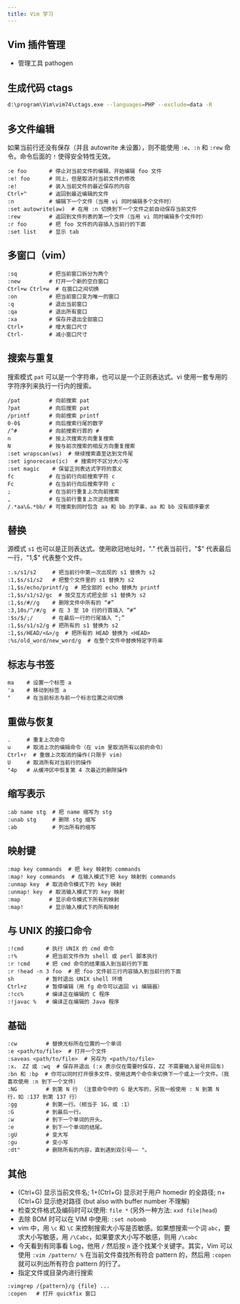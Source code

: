```yaml
---
title: Vim 学习
---
```


## Vim 插件管理

- 管理工具 pathogen

## 生成代码 ctags

```sh
d:\program\Vim\vim74\ctags.exe --languages=PHP --exclude=data -R
```

## 多文件编辑

如果当前行还没有保存（并且 autowrite 未设置），则不能使用 `:e`、`:n` 和 `:rew` 命令。命令后面的 `!` 使得安全特性无效。

```vim
:e foo       # 停止对当前文件的编辑，开始编辑 foo 文件
:e! foo      # 同上，但是取消对当前文件的修改
:e!          # 装入当前文件的最近保存的内容
Ctrl+^       # 返回到最近编辑的文件
:n           # 编辑下一个文件（当用 vi 同时编辑多个文件时）
:set autowrite(aw)  # 在用 :n 切换到下一个文件之前自动保存当前文件
:rew         # 返回到文件列表的第一个文件（当用 vi 同时编辑多个文件时）
:r foo       # 把 foo 文件的内容插入当前行的下面
:set list    # 显示 tab
```

## 多窗口（vim）

```vim
:sq          # 把当前窗口拆分为两个
:new         # 打开一个新的空白窗口
Ctrl+w Ctrl+w  # 在窗口之间切换
:on          # 把当前窗口变为唯一的窗口
:q           # 退出当前窗口
:qa          # 退出所有窗口
:xa          # 保存并退出全部窗口
Ctrl+        # 增大窗口尺寸
Ctrl-        # 减小窗口尺寸
```

## 搜索与重复

搜索模式 `pat` 可以是一个字符串，也可以是一个正则表达式。vi 使用一套专用的字符序列来执行一行内的搜索。

```vim
/pat         # 向前搜索 pat
?pat         # 向后搜索 pat
/printf      # 向前搜索 printf
0-0$         # 向后搜索行尾的数字
/^#          # 向前搜索行首的 #
n            # 按上次搜索方向重复搜索
N            # 按与前次搜索的相反方向重复搜索
:set wrapscan(ws)  # 继续搜索直至达到文件尾
:set ignorecase(ic)  # 搜索时不区分大小写
:set magic    # 保留正则表达式字符的意义
fc           # 在当前行向前搜索字符 c
Fc           # 在当前行向后搜索字符 c
;            # 在当前行重复上次向前搜索
,            # 在当前行重复上次逆向搜索
/.*aa\&.*bb/ # 可搜索到同时包含 aa 和 bb 的字串，aa 和 bb 没有顺序要求
```

## 替换

源模式 `s1` 也可以是正则表达式。使用欧冠地址时，"." 代表当前行，"$" 代表最后一行，"1,$" 代表整个文件。

```vim
:.s/s1/s2     # 把当前行中第一次出现的 s1 替换为 s2
:1,$s/s1/s2   # 把整个文件里的 s1 替换为 s2
:1,$s/echo/printf/g  # 把全部的 echo 替换为 printf
:1,$s/s1/s2/gc  # 按交互方式把全部 s1 替换为 s2
:1,$s/#//g    # 删除文件中所有的 “#”
:3,10s/^/#/g  # 在 3 至 10 行的行首插入 “#”
:$s/$/;/      # 在最后一行的行尾插入 “;”
:1,$s/s1/s2/g # 把所有的 s1 替换为 s2
:1,$s/HEAD/<&>/g  # 把所有的 HEAD 替换为 <HEAD>
:%s/old_word/new_word/g  # 在整个文件中替换特定字符串
```

## 标志与书签

```vim
ma    # 设置一个标签 a 
'a    # 移动到标签 a
"     # 在当前标志与前一个标志位置之间切换
```

## 重做与恢复

```vim
.     # 重复上次命令
u     # 取消上次的编辑命令（在 vim 里取消所有以前的命令）
Ctrl+r  # 重做上次取消的操作(只限于 vim)
U     # 取消所有对当前行的操作
"4p   # 从缓冲区中恢复第 4 次最近的删除操作
```

## 缩写表示

```vim
:ab name stg  # 把 name 缩写为 stg
:unab stg     # 删除 stg 缩写
:ab           # 列出所有的缩写
```

## 映射键

```vim
:map key commands  # 把 key 映射到 commands
:map! key commands  # 在输入模式下把 key 映射到 commands
:unmap key  # 取消命令模式下的 key 映射
:unmap! key  # 取消输入模式下的 key 映射
:map         # 显示命令模式下所有的映射
:map!        # 显示输入模式下的所有映射
```

## 与 UNIX 的接口命令

```vim
:!cmd       # 执行 UNIX 的 cmd 命令
:!%         # 把当前文件作为 shell 或 perl 脚本执行
:r !cmd     # 把 cmd 命令的结果插入到当前行的下面
:r !head -n 3 foo  # 把 foo 文件前三行内容插入到当前行的下面
sh          # 暂时退出 UNIX shell 环境
Ctrl+z      # 暂停编辑（用 fg 命令可以返回 vi 编辑器）
:!cc%       # 编译正在编辑的 C 程序
:!javac %   # 编译正在编辑的 Java 程序
```

## 基础

```vim
:cw         # 替换光标所在位置的一个单词
:e <path/to/file>  # 打开一个文件
:saveas <path/to/file>  # 另存为 <path/to/file>
:x， ZZ 或 :wq  # 保存并退出 (:x 表示仅在需要时保存，ZZ 不需要输入冒号并回车)
:bn 和 :bp  # 你可以同时打开很多文件，使用这两个命令来切换下一个或上一个文件。（我喜欢使用 :n 到下一个文件）
:NG         # 到第 N 行 （注意命令中的 G 是大写的，另我一般使用 : N 到第 N 行，如 :137 到第 137 行）
:gg         # 到第一行。（相当于 1G，或 :1）
:G          # 到最后一行。
:w          # 到下一个单词的开头。
:e          # 到下一个单词的结尾。
:gU         # 变大写
:gu         # 变小写
:dt"        # 删除所有的内容，直到遇到双引号—— "。
```

## 其他

- (Ctrl+G) 显示当前文件名; 1+(Ctrl+G) 显示对于用户 homedir 的全路径; n+(Ctrl+G) 显示绝对路径 (but also with buffer number 不理解)
- 检查文件格式及编码时可以使用: `file *` (另外一种方法: `xxd file|head`)
- 去除 BOM 时可以在 VIM 中使用: `:set nobomb`
- vim 中，用 `\c` 和 `\C` 来控制搜索大小写是否敏感。如果想搜索一个词 `abc`，要求大小写敏感，用 `/\Cabc`，如果要求大小写不敏感，则用 `/\cabc`
- 今天看到有同事看 Log，他用 `/` 然后按 `n` 逐个找某个关键字。其实，Vim 可以使用 `:vim /pattern/ %` 在当前文件查找所有符合 pattern 的，然后用 `:copen` 就可以列出所有符合 pattern 的行了。
- 指定文件或目录内进行搜索

```vim
:vimgrep /{pattern}/g {file} ...
:copen   # 打开 quickfix 窗口
```
